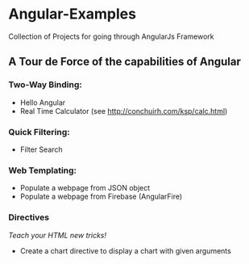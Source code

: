 Angular-Examples
================

Collection of Projects for going through AngularJs Framework

## A Tour de Force of the capabilities of Angular

### Two-Way Binding:
* Hello Angular
* Real Time Calculator (see http://conchuirh.com/ksp/calc.html)


### Quick Filtering:
* Filter Search


### Web Templating:
* Populate a webpage from JSON object
* Populate a webpage from Firebase (AngularFire)


### Directives
*Teach your HTML new tricks!*

* Create a chart directive to display a chart with given arguments



